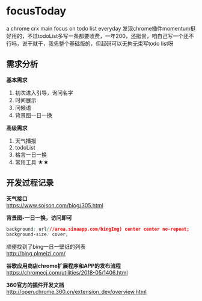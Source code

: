 # focusToday 
a chrome crx main focus on todo list everyday
发现chrome插件momentum挺好用的，不过todoList多写一条都要收费，一年200，还挺贵，咱自己写一个还不行吗，说干就干，我先整个基础版的，但起码可以无拘无束写todo list呀


## 需求分析
**基本需求**
1. 初次进入引导，询问名字
2. 时间展示
3. 问候语
4. 背景图一日一换

**高级需求**
1. 天气播报
2. todoList
3. 格言一日一换
4. 常用工具 ★★


## 开发过程记录
**天气接口**  
https://www.sojson.com/blog/305.html

**背景图-一日一换，访问即可**  
```css
background: url(//area.sinaapp.com/bingImg) center center no-repeat; 
background-size: cover;
```

顺便找到了bing一日一壁纸的列表   
 http://bing.plmeizi.com/

**谷歌应用商店chrome扩展程序和APP的发布流程**   
https://chromecj.com/utilities/2018-05/1406.html

**360官方的插件开发文档**  
http://open.chrome.360.cn/extension_dev/overview.html










